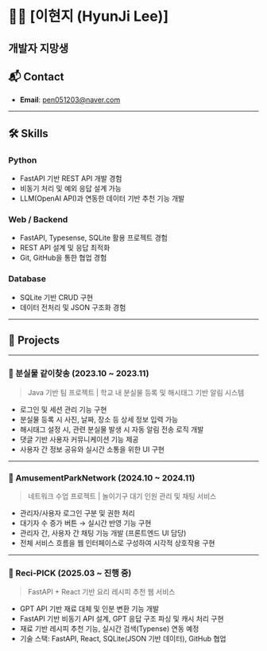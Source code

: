 # 🧑‍💻 [이현지 (HyunJi Lee)]
개발자 지망생 
---

## 📬 Contact  
- **Email**: pen051203@naver.com
---

## 🛠️ Skills

### Python
- FastAPI 기반 REST API 개발 경험
- 비동기 처리 및 예외 응답 설계 가능
- LLM(OpenAI API)과 연동한 데이터 기반 추천 기능 개발

### Web / Backend
- FastAPI, Typesense, SQLite 활용 프로젝트 경험
- REST API 설계 및 응답 최적화
- Git, GitHub을 통한 협업 경험

### Database
- SQLite 기반 CRUD 구현
- 데이터 전처리 및 JSON 구조화 경험

---

## 💼 Projects

---

### 🧾 분실물 같이찾송 (2023.10 ~ 2023.11)  
> Java 기반 팀 프로젝트 | 학교 내 분실물 등록 및 해시태그 기반 알림 시스템

- 로그인 및 세션 관리 기능 구현  
- 분실물 등록 시 사진, 날짜, 장소 등 상세 정보 입력 가능  
- 해시태그 설정 시, 관련 분실물 발생 시 자동 알림 전송 로직 개발  
- 댓글 기반 사용자 커뮤니케이션 기능 제공  
- 사용자 간 정보 공유와 실시간 소통을 위한 UI 구현  

---

### 🎡 AmusementParkNetwork (2024.10 ~ 2024.11)  
> 네트워크 수업 프로젝트 | 놀이기구 대기 인원 관리 및 채팅 서비스

- 관리자/사용자 로그인 구분 및 권한 처리  
- 대기자 수 증가 버튼 → 실시간 반영 기능 구현  
- 관리자 간, 사용자 간 채팅 기능 개발 (프론트엔드 UI 담당)  
- 전체 서비스 흐름을 웹 인터페이스로 구성하여 시각적 상호작용 구현  

---

### 🥘 Reci-PICK (2025.03 ~ 진행 중)  
> FastAPI + React 기반 요리 레시피 추천 웹 서비스

- GPT API 기반 재료 대체 및 인분 변환 기능 개발  
- FastAPI 기반 비동기 API 설계, GPT 응답 구조 파싱 및 캐시 처리 구현  
- 재료 기반 레시피 추천 기능, 실시간 검색(Typense) 연동 예정  
- 기술 스택: FastAPI, React, SQLite(JSON 기반 데이터), GitHub 협업  
